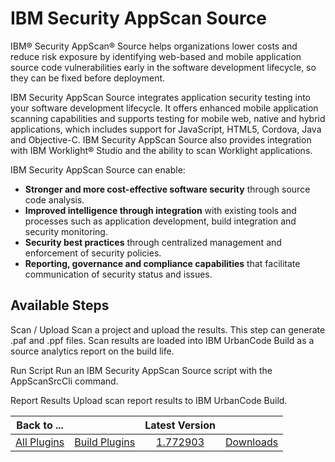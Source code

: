 
IBM Security AppScan Source
===========================


IBM® Security AppScan® Source helps organizations lower costs and reduce risk exposure by identifying web-based and mobile application source code vulnerabilities early in the software development lifecycle, so they can be fixed before deployment.


IBM Security AppScan Source integrates application security testing into your software development lifecycle. It offers enhanced mobile application scanning capabilities and supports testing for mobile web, native and hybrid applications, which includes support for JavaScript, HTML5, Cordova, Java and Objective-C. IBM Security AppScan Source also provides integration with IBM Worklight® Studio and the ability to scan Worklight applications.



IBM Security AppScan Source can enable:



* **Stronger and more cost-effective software security** through source code analysis.
* **Improved intelligence through integration** with existing tools and processes such as application development, build integration and security monitoring.
* **Security best practices** through centralized management and enforcement of security policies.
* **Reporting, governance and compliance capabilities** that facilitate communication of security status and issues.



Available Steps
---------------


Scan / Upload Scan a project and upload the results. This step can generate .paf and .ppf files. Scan results are loaded into IBM UrbanCode Build as a source analytics report on the build life.


Run Script Run an IBM Security AppScan Source script with the AppScanSrcCli command.


Report Results Upload scan report results to IBM UrbanCode Build.





|Back to ...||Latest Version||
| :---: | :---: | :---: | :---: |
|[All Plugins](../../index.md)|[Build Plugins](../README.md)|[1.772903](https://raw.githubusercontent.com/UrbanCode/IBM-UCB-PLUGINS/main/files/RationalAppScan/RationalAppScan-1.772903.zip)|[Downloads](downloads.md)|
